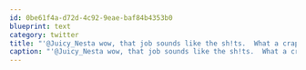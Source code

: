 ```yaml
---
id: 0be61f4a-d72d-4c92-9eae-baf84b4353b0
blueprint: text
category: twitter
title: "'@Juicy_Nesta wow, that job sounds like the sh!ts.  What a crappy place to work..  Should I keep going?"
caption: "'@Juicy_Nesta wow, that job sounds like the sh!ts.  What a crappy place to work..  Should I keep going?"
---
```

